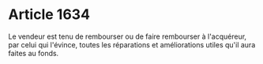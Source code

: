 # Article 1634

Le vendeur est tenu de rembourser ou de faire rembourser à l'acquéreur, par celui qui l'évince, toutes les réparations et améliorations utiles qu'il aura faites au fonds.